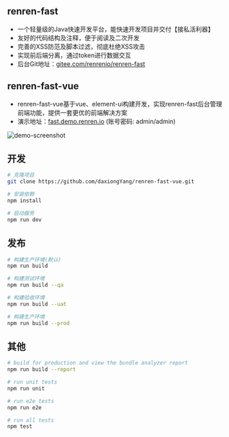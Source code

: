 ## renren-fast
- 一个轻量级的Java快速开发平台，能快速开发项目并交付【接私活利器】
- 友好的代码结构及注释，便于阅读及二次开发
- 完善的XSS防范及脚本过滤，彻底杜绝XSS攻击
- 实现前后端分离，通过token进行数据交互
- 后台Git地址：[gitee.com/renrenio/renren-fast](https://gitee.com/renrenio/renren-fast)

## renren-fast-vue
- renren-fast-vue基于vue、element-ui构建开发，实现renren-fast后台管理前端功能，提供一套更优的前端解决方案
- 演示地址：[fast.demo.renren.io](http://fast.demo.renren.io) (账号密码: admin/admin)

![demo-screenshot](https://github.com/daxiongYang/renren-fast-vue/blob/master/demo-screenshot/1.png)

## 开发
```bash
# 克隆项目
git clone https://github.com/daxiongYang/renren-fast-vue.git

# 安装依赖
npm install

# 启动服务
npm run dev
```

## 发布
```bash
# 构建生产环境(默认)
npm run build

# 构建测试环境
npm run build --qa

# 构建验收环境
npm run build --uat

# 构建生产环境
npm run build --prod
```

## 其他
``` bash
# build for production and view the bundle analyzer report
npm run build --report

# run unit tests
npm run unit

# run e2e tests
npm run e2e

# run all tests
npm test
```